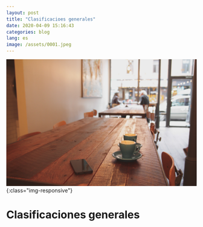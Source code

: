 ```yaml
---
layout: post
title: "Clasificacioes generales"
date: 2020-04-09 15:16:43
categories: blog
lang: es
image: /assets/0001.jpeg
---
```


![clasificaciones](/assets/0001.jpeg){:class="img-responsive"}

# Clasificaciones generales


